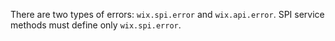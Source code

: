 There are two types of errors: `wix.spi.error` and `wix.api.error`. 
SPI service methods must define only `wix.spi.error`.
